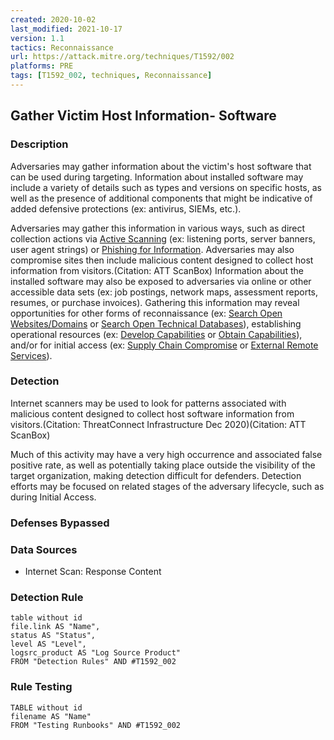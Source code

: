 ```yaml
---
created: 2020-10-02
last_modified: 2021-10-17
version: 1.1
tactics: Reconnaissance
url: https://attack.mitre.org/techniques/T1592/002
platforms: PRE
tags: [T1592_002, techniques, Reconnaissance]
---
```


## Gather Victim Host Information- Software

### Description

Adversaries may gather information about the victim's host software that can be used during targeting. Information about installed software may include a variety of details such as types and versions on specific hosts, as well as the presence of additional components that might be indicative of added defensive protections (ex: antivirus, SIEMs, etc.).

Adversaries may gather this information in various ways, such as direct collection actions via [Active Scanning](https://attack.mitre.org/techniques/T1595) (ex: listening ports, server banners, user agent strings) or [Phishing for Information](https://attack.mitre.org/techniques/T1598). Adversaries may also compromise sites then include malicious content designed to collect host information from visitors.(Citation: ATT ScanBox) Information about the installed software may also be exposed to adversaries via online or other accessible data sets (ex: job postings, network maps, assessment reports, resumes, or purchase invoices). Gathering this information may reveal opportunities for other forms of reconnaissance (ex: [Search Open Websites/Domains](https://attack.mitre.org/techniques/T1593) or [Search Open Technical Databases](https://attack.mitre.org/techniques/T1596)), establishing operational resources (ex: [Develop Capabilities](https://attack.mitre.org/techniques/T1587) or [Obtain Capabilities](https://attack.mitre.org/techniques/T1588)), and/or for initial access (ex: [Supply Chain Compromise](https://attack.mitre.org/techniques/T1195) or [External Remote Services](https://attack.mitre.org/techniques/T1133)).

### Detection

Internet scanners may be used to look for patterns associated with malicious content designed to collect host software information from visitors.(Citation: ThreatConnect Infrastructure Dec 2020)(Citation: ATT ScanBox)

Much of this activity may have a very high occurrence and associated false positive rate, as well as potentially taking place outside the visibility of the target organization, making detection difficult for defenders. Detection efforts may be focused on related stages of the adversary lifecycle, such as during Initial Access.

### Defenses Bypassed



### Data Sources

  - Internet Scan: Response Content
### Detection Rule

```dataview
table without id
file.link AS "Name",
status AS "Status",
level AS "Level",
logsrc_product AS "Log Source Product"
FROM "Detection Rules" AND #T1592_002
```

### Rule Testing

```dataview
TABLE without id
filename AS "Name"
FROM "Testing Runbooks" AND #T1592_002
```
